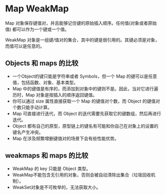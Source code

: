 # Map WeakMap 

Map 对象保存键值对，并且能够记住键的原始插入顺序。任何值(对象或者原始值) 都可以作为一个键或一个值。

WeakMap 对象是一组键/值对的集合，其中的键是弱引用的。其键必须是对象，而值可以是任意的。


## Objects 和 maps 的比较

- 一个Object的键只能是字符串或者 Symbols，但一个 Map 的键可以是任意值，包括函数、对象、基本类型。
- Map 中的键值是有序的，而添加到对象中的键则不是。因此，当对它进行遍历时，Map 对象是按插入的顺序返回键值。
- 你可以通过 size 属性直接获取一个 Map 的键值对个数，而 Object 的键值对个数只能手动计算。
- Map 可直接进行迭代，而 Object 的迭代需要先获取它的键数组，然后再进行迭代。
- Object 都有自己的原型，原型链上的键名有可能和你自己在对象上的设置的键名产生冲突。
- Map 在涉及频繁增删键值对的场景下会有些性能优势。

## weakmaps 和 maps 的比较

- WeakMap 的 key 只能是 Object 类型。
- WeakMap不能包含无引用的对象，否则会被自动清除出集合（垃圾回收机制）。
- WeakSet对象是不可枚举的，无法获取大小。